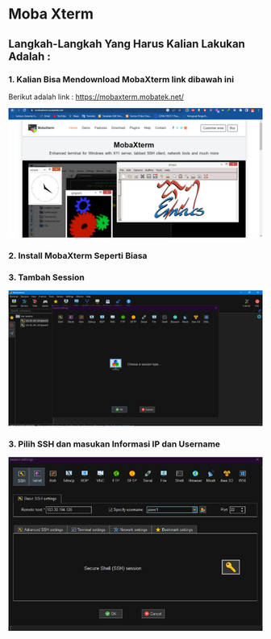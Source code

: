 # Moba Xterm

## Langkah-Langkah Yang Harus Kalian Lakukan Adalah :

### 1. Kalian Bisa Mendownload MobaXterm link dibawah ini

Berikut adalah link : https://mobaxterm.mobatek.net/

![1](mob-1.PNG)

### 2. Install MobaXterm Seperti Biasa

### 3. Tambah Session

![2](mob-2.PNG)

### 3. Pilih SSH dan masukan Informasi IP dan Username

![3](mob-3.PNG)
